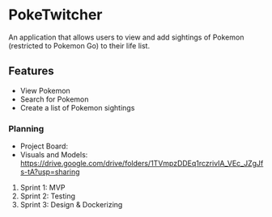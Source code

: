 # PokeTwitcher

An application that allows users to view and add sightings of Pokemon (restricted to Pokemon Go) to their life list.

## Features

* View Pokemon
* Search for Pokemon
* Create a list of Pokemon sightings

### Planning

- Project Board:
- Visuals and Models: https://drive.google.com/drive/folders/1TVmpzDDEq1rczrivIA_VEc_JZgJfs-tA?usp=sharing

1. Sprint 1: MVP
2. Sprint 2: Testing
3. Sprint 3: Design & Dockerizing